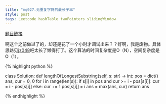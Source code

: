 ```yaml
---
title: "mq027.无重复字符的最长子串"
style: post
tags: Leetcode hashTable twoPointers slidingWindow
---
```


[题目链接](https://leetcode-cn.com/problems/longest-substring-without-repeating-characters/)

啊这个之前做过了的，却还是花了一个小时才调试出来？？好啊，我是废物。具体思路见[jz048](https://1e0ndavid.github.io/jz048/)吧太长了懒得打了。这个算法的时间复杂度是O（N），空间复杂度是O（1）。

{% highlight python %}

class Solution:
    def lengthOfLongestSubstring(self, s: str) -> int:
        pos = dict()
        ans, cur = 0, 0
        for i in range(len(s)):
            if s[i] in pos and cur >= i - pos[s[i]]:
                cur = i - pos[s[i]]
            else:
                cur += 1
            pos[s[i]] = i
            ans = max(ans, cur)
        return ans

{% endhighlight %}

